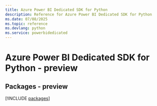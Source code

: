 ```yaml
---
title: Azure Power BI Dedicated SDK for Python
description: Reference for Azure Power BI Dedicated SDK for Python
ms.date: 07/08/2025
ms.topic: reference
ms.devlang: python
ms.service: powerbidedicated
---
```

# Azure Power BI Dedicated SDK for Python - preview
## Packages - preview
[!INCLUDE [packages](power-bi-dedicated-index.md)]
